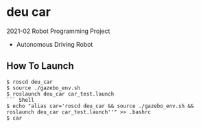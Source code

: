 # deu car
2021-02 Robot Programming Project
- Autonomous Driving Robot

## How To Launch
``` Shell
$ roscd deu_car
$ source ./gazebo_env.sh
$ roslaunch deu_car car_test.launch
``` Shell
$ echo "alias car='roscd deu_car && source ./gazebo_env.sh && roslaunch deu_car car_test.launch''" >> .bashrc
$ car
